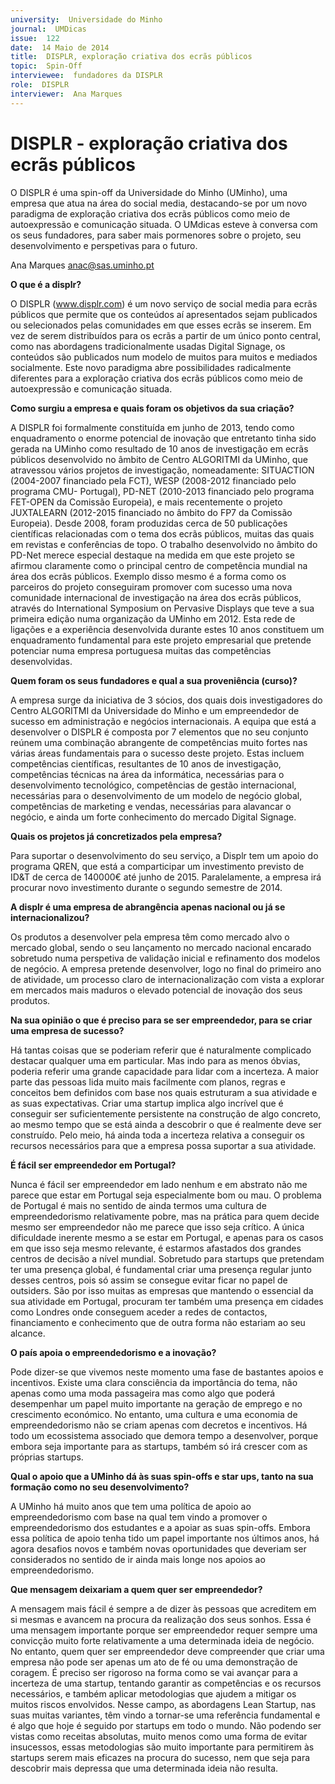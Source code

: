```yaml
---
university:  Universidade do Minho
journal:  UMDicas
issue:  122
date:  14 Maio de 2014
title:  DISPLR, exploração criativa dos ecrãs públicos
topic:  Spin-Off
interviewee:  fundadores da DISPLR 
role:  DISPLR
interviewer:  Ana Marques
---
```

 

# DISPLR - exploração criativa dos ecrãs públicos 
 
O DISPLR é uma spin-off da Universidade do Minho (UMinho), uma empresa que atua na área do social media, destacando-se por um novo paradigma de exploração criativa dos ecrãs públicos como meio de autoexpressão e comunicação situada. O UMdicas esteve à conversa com os seus fundadores, para saber mais pormenores sobre o projeto, seu desenvolvimento e perspetivas para o futuro.

Ana Marques 
anac@sas.uminho.pt 

 
**O que é a displr?**

O DISPLR (www.displr.com) é um novo serviço de social media para ecrãs públicos que permite que os conteúdos aí apresentados sejam publicados ou selecionados pelas comunidades em que esses ecrãs se inserem. Em vez de serem distribuídos para os ecrãs a partir de um único ponto central, como nas abordagens tradicionalmente usadas Digital Signage, os conteúdos são publicados num modelo de muitos para muitos e mediados socialmente. Este novo paradigma abre possibilidades radicalmente diferentes para a exploração criativa dos ecrãs públicos como meio de autoexpressão e comunicação situada.

 
**Como surgiu a empresa e quais foram os objetivos da sua criação?**

A DISPLR foi formalmente constituída em junho de 2013, tendo como enquadramento o enorme potencial de inovação que entretanto tinha sido gerada na UMinho como resultado de 10 anos de investigação em ecrãs públicos desenvolvido no âmbito de Centro ALGORITMI da UMinho, que atravessou vários projetos de investigação, nomeadamente: SITUACTION (2004-2007 financiado pela FCT), WESP (2008-2012 financiado pelo programa CMU- Portugal), PD-NET (2010-2013 financiado pelo programa FET-OPEN da Comissão Europeia), e mais recentemente o projeto JUXTALEARN (2012-2015 financiado no âmbito do FP7 da Comissão Europeia). Desde 2008, foram produzidas cerca de 50 publicações científicas relacionadas com o tema dos ecrãs públicos, muitas das quais em revistas e conferências de topo. O trabalho desenvolvido no âmbito do PD-Net merece especial destaque na medida em que este projeto se afirmou claramente como o principal centro de competência mundial na área dos ecrãs públicos. Exemplo disso mesmo é a forma como os parceiros do projeto conseguiram promover com sucesso uma nova comunidade internacional de investigação na área dos ecrãs públicos, através do International Symposium on Pervasive Displays que teve a sua primeira edição numa organização da UMinho em 2012. Esta rede de ligações e a experiência desenvolvida durante estes 10 anos constituem um enquadramento fundamental para este projeto empresarial que pretende potenciar numa empresa portuguesa muitas das competências desenvolvidas.

 
**Quem foram os seus fundadores e qual a sua proveniência (curso)?**

A empresa surge da iniciativa de 3 sócios, dos quais dois investigadores do Centro ALGORITMI da Universidade do Minho e um empreendedor de sucesso em administração e negócios internacionais.
A equipa que está a desenvolver o DISPLR é composta por 7 elementos que no seu conjunto reúnem uma combinação abrangente de competências muito fortes nas várias áreas fundamentais para o sucesso deste projeto. Estas incluem competências científicas, resultantes de 10 anos de investigação, competências técnicas na área da informática, necessárias para o desenvolvimento tecnológico, competências de gestão internacional, necessárias para o desenvolvimento de um modelo de negócio global, competências de marketing e vendas, necessárias para alavancar o negócio, e ainda um forte conhecimento do mercado Digital Signage.

 
**Quais os projetos já concretizados pela empresa?**

Para suportar o desenvolvimento do seu serviço, a Displr tem um apoio do programa QREN, que está a comparticipar um investimento previsto de ID&T de cerca de 140000€ até junho de 2015. Paralelamente, a empresa irá procurar novo investimento durante o segundo semestre de 2014.

 
**A displr é uma empresa de abrangência apenas nacional ou já se internacionalizou?**

Os produtos a desenvolver pela empresa têm como mercado alvo o mercado global, sendo o seu lançamento no mercado nacional encarado sobretudo numa perspetiva de validação inicial e refinamento dos modelos de negócio. A empresa pretende desenvolver, logo no final do primeiro ano de atividade, um processo claro de internacionalização com vista a explorar em mercados mais maduros o elevado potencial de inovação dos seus produtos.

 
**Na sua opinião o que é preciso para se ser empreendedor, para se criar uma empresa de sucesso?**

Há tantas coisas que se poderiam referir que é naturalmente complicado destacar qualquer uma em particular. Mas indo para as menos óbvias, poderia referir uma grande capacidade para lidar com a incerteza. A maior parte das pessoas lida muito mais facilmente com planos, regras e conceitos bem definidos com base nos quais estruturam a sua atividade e as suas expectativas. Criar uma startup implica algo incrível que é conseguir ser suficientemente persistente na construção de algo concreto, ao mesmo tempo que se está ainda a descobrir o que é realmente deve ser construído. Pelo meio, há ainda toda a incerteza relativa a conseguir os recursos necessários para que a empresa possa suportar a sua atividade.

 
**É fácil ser empreendedor em Portugal?**

Nunca é fácil ser empreendedor em lado nenhum e em abstrato não me parece que estar em Portugal seja especialmente bom ou mau. O problema de Portugal é mais no sentido de ainda termos uma cultura de empreendedorismo relativamente pobre, mas na prática para quem decide mesmo ser empreendedor não me parece que isso seja crítico. A única dificuldade inerente mesmo a se estar em Portugal, e apenas para os casos em que isso seja mesmo relevante, é estarmos afastados dos grandes centros de decisão a nível mundial. Sobretudo para startups que pretendam ter uma presença global, é fundamental criar uma presença regular junto desses centros, pois só assim se consegue evitar ficar no papel de outsiders. São por isso muitas as empresas que mantendo o essencial da sua atividade em Portugal, procuram ter também uma presença em cidades como Londres onde conseguem aceder a redes de contactos, financiamento e conhecimento que de outra forma não estariam ao seu alcance.

 
**O país apoia o empreendedorismo e a inovação?**

Pode dizer-se que vivemos neste momento uma fase de bastantes apoios e incentivos. Existe uma clara consciência da importância do tema, não apenas como uma moda passageira mas como algo que poderá desempenhar um papel muito importante na geração de emprego e no crescimento económico.
No entanto, uma cultura e uma economia de empreendedorismo não se criam apenas com decretos e incentivos. Há todo um ecossistema associado que demora tempo a desenvolver, porque embora seja importante para as startups, também só irá crescer com as próprias startups.

 
**Qual o apoio que a UMinho dá às suas spin-offs e star ups, tanto na sua formação como no seu desenvolvimento?**

A UMinho há muito anos que tem uma política de apoio ao empreendedorismo com base na qual tem vindo a promover o empreendedorismo dos estudantes e a apoiar as suas spin-offs. Embora essa política de apoio tenha tido um papel importante nos últimos anos, há agora desafios novos e também novas oportunidades que deveriam ser considerados no sentido de ir ainda mais longe nos apoios ao empreendedorismo.

 
**Que mensagem deixariam a quem quer ser empreendedor?**

A mensagem mais fácil é sempre a de dizer às pessoas que acreditem em si mesmas e avancem na procura da realização dos seus sonhos. Essa é uma mensagem importante porque ser empreendedor requer sempre uma convicção muito forte relativamente a uma determinada ideia de negócio. No entanto, quem quer ser empreendedor deve compreender que criar uma empresa não pode ser apenas um ato de fé ou uma demonstração de coragem. É preciso ser rigoroso na forma como se vai avançar para a incerteza de uma startup, tentando garantir as competências e os recursos necessários, e também aplicar metodologias que ajudem a mitigar os muitos riscos envolvidos. Nesse campo, as abordagens Lean Startup, nas suas muitas variantes, têm vindo a tornar-se uma referência fundamental e é algo que hoje é seguido por startups em todo o mundo. Não podendo ser vistas como receitas absolutas, muito menos como uma forma de evitar insucessos, essas metodologias são muito importante para permitirem às startups serem mais eficazes na procura do sucesso, nem que seja para descobrir mais depressa que uma determinada ideia não resulta.

